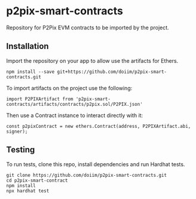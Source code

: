 # p2pix-smart-contracts

Repository for P2Pix EVM contracts to be imported by the project.

## Installation

Import the repository on your app to allow use the artifacts for Ethers.

```
npm install --save git+https://github.com/doiim/p2pix-smart-contracts.git
```

To import artifacts on the project use the following:

```
import P2PIXArtifact from 'p2pix-smart-contracts/artifacts/contracts/p2pix.sol/P2PIX.json'
```

Then use a Contract instance to interact directly with it:

```
const p2pixContract = new ethers.Contract(address, P2PIXArtifact.abi, signer);
```

## Testing

To run tests, clone this repo, install dependencies and run Hardhat tests.

```
git clone https://github.com/doiim/p2pix-smart-contracts.git
cd p2pix-smart-contract
npm install
npx hardhat test
```

